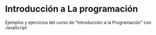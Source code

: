 # Introducción a La programación
Ejemplos y ejercicios del curso de "Introducción a la Programación" con JavaScript
